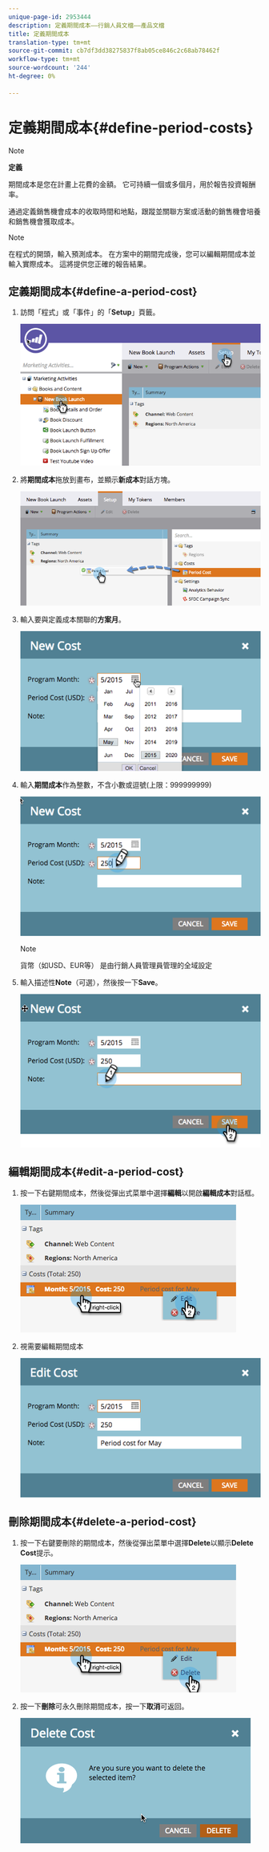 ```yaml
---
unique-page-id: 2953444
description: 定義期間成本——行銷人員文檔——產品文檔
title: 定義期間成本
translation-type: tm+mt
source-git-commit: cb7df3dd38275837f8ab05ce846c2c68ab78462f
workflow-type: tm+mt
source-wordcount: '244'
ht-degree: 0%

---
```



# 定義期間成本{#define-period-costs}

>[!NOTE]
>
>**定義**
>
>期間成本是您在計畫上花費的金額。 它可持續一個或多個月，用於報告投資報酬率。

通過定義銷售機會成本的收取時間和地點，跟蹤並關聯方案或活動的銷售機會培養和銷售機會獲取成本。

>[!NOTE]
>
>在程式的開頭，輸入預測成本。 在方案中的期間完成後，您可以編輯期間成本並輸入實際成本。 這將提供您正確的報告結果。

## 定義期間成本{#define-a-period-cost}

1. 訪問「程式」或「事件」的「**Setup**」頁籤。

   ![](assets/image2015-4-24-11-3a13-3a27.png)

1. 將&#x200B;**期間成本**&#x200B;拖放到畫布，並顯示&#x200B;**新成本**&#x200B;對話方塊。

   ![](assets/image2015-4-24-16-3a31-3a15.png)

1. 輸入要與定義成本關聯的&#x200B;**方案月**。

   ![](assets/image2015-4-24-16-3a11-3a30.png)

1. 輸入&#x200B;**期間成本**&#x200B;作為整數，不含小數或逗號(上限：999999999)

   ![](assets/image2015-4-24-16-3a10-3a24.png)

   >[!NOTE]
   >
   >貨幣（如USD、EUR等） 是由行銷人員管理員管理的全域設定

1. 輸入描述性&#x200B;**Note**（可選），然後按一下&#x200B;**Save**。

   ![](assets/image2015-4-24-16-3a21-3a16.png)

## 編輯期間成本{#edit-a-period-cost}

1. 按一下右鍵期間成本，然後從彈出式菜單中選擇&#x200B;**編輯**&#x200B;以開啟&#x200B;**編輯成本**&#x200B;對話框。

   ![](assets/image2015-4-24-16-3a26-3a29.png)

1. 視需要編輯期間成本

   ![](assets/image2015-4-24-16-3a27-3a38.png)

## 刪除期間成本{#delete-a-period-cost}

1. 按一下右鍵要刪除的期間成本，然後從彈出菜單中選擇&#x200B;**Delete**&#x200B;以顯示&#x200B;**Delete Cost**&#x200B;提示。

   ![](assets/image2015-4-24-16-3a33-3a32.png)

1. 按一下&#x200B;**刪除**&#x200B;可永久刪除期間成本，按一下&#x200B;**取消**&#x200B;可返回。

   ![](assets/image2015-4-24-16-3a34-3a38.png)
